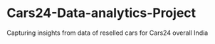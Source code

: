 # Cars24-Data-analytics-Project
Capturing insights from data of reselled cars for Cars24 overall India
